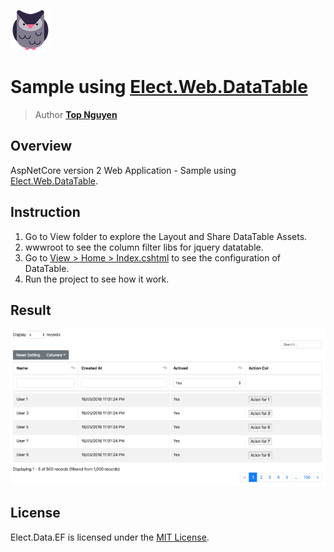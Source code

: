 ﻿![Logo](../../../Logo.png)
# Sample using [Elect.Web.DataTable](../../../src/Web/Elect.Web.DataTable/README.md)
> Author [**Top Nguyen**](http://topnguyen.com)

## Overview

AspNetCore version 2 Web Application - Sample using [Elect.Web.DataTable](../../../src/Web/Elect.Web.DataTable/README.md).

## Instruction

1. Go to View folder to explore the Layout and Share DataTable Assets.
2. wwwroot to see the column filter libs for jquery datatable.
3. Go to [View > Home > Index.cshtml](Views/Home/Index.cshtml) to see the configuration of DataTable.
4. Run the project to see how it work.

## Result
![Sample.png](Sample.png)

## License
Elect.Data.EF is licensed under the [MIT License](../../../LICENSE).